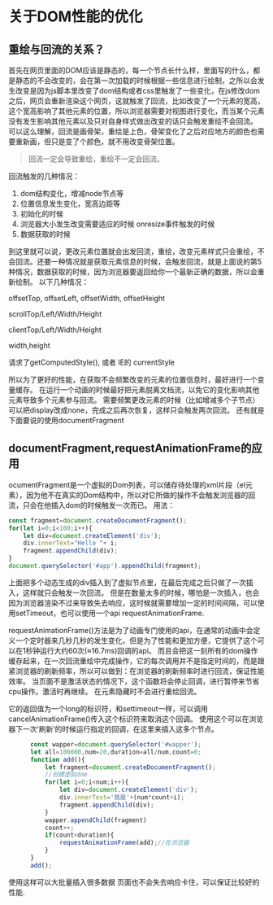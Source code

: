 # 关于DOM性能的优化


## 重绘与回流的关系？

首先在网页里面的DOM应该是静态的，每一个节点长什么样，里面写的什么，都是静态的不会改变的，会在第一次加载的时候根据一些信息进行绘制，之所以会发生改变是因为js脚本里改变了dom结构或者css里触发了一些变化，在js修改dom之后，网页会重新渲染这个网页，这就触发了回流，比如改变了一个元素的宽高，这个宽高影响了其他元素的位置，所以浏览器需要对视图进行变化，而当某个元素没有发生影响其他元素以及只对自身样式做出改变的话只会触发重绘不会回流。 
可以这么理解，回流是画骨架，重绘是上色，骨架变化了之后对应地方的颜色也需要重新画，但只是变了个颜色，就不用改变骨架位置。 

> 回流一定会导致重绘，重绘不一定会回流。 



回流触发的几种情况： 
1. dom结构变化，增减node节点等 
2. 位置信息发生变化，宽高边距等 
3. 初始化的时候 
4. 浏览器大小发生改变需要适应的时候 onresize事件触发的时候 
5. 数据获取的时候

到这里就可以说，更改元素位置就会出发回流，重绘，改变元素样式只会重绘，不会回流。还要一种情况就是获取元素信息的时候，会触发回流，就是上面说的第5种情况，数据获取的时候，因为浏览器要返回给你一个最新正确的数据，所以会重新绘制。 
以下几种情况：

offsetTop, offsetLeft, offsetWidth, offsetHeight

scrollTop/Left/Width/Height

clientTop/Left/Width/Height

width,height

请求了getComputedStyle(), 或者 IE的 currentStyle

所以为了更好的性能，在获取不会频繁改变的元素的位置信息时，最好进行一个变量缓存。 
在运行一个动画的时候最好把元素脱离文档流，以免它的变化影响其他元素导致多个元素参与回流。 
需要频繁更改元素的时候（比如增减多个子节点）可以把display改成none，完成之后再次恢复，这样只会触发两次回流。 
还有就是下面要说的使用documentFragment


## documentFragment,requestAnimationFrame的应用
ocumentFragment是一个虚拟的Dom列表，可以储存待处理的xml片段（el元素），因为他不在真实的Dom结构中，所以对它所做的操作不会触发浏览器的回流，只会在他插入dom的时候触发一次而已。 
用法：

``` js
const fragment=document.createDocumentFragment();
for(let i=0;i<100;i++){
    let div=document.createElement('div');
    div.innerText="Hello "+ i;
    fragment.appendChild(div);
}
document.querySelector('#app').appendChild(fragment);
```
上面把多个动态生成的div插入到了虚拟节点里，在最后完成之后只做了一次插入，这样就只会触发一次回流。 
但是在数量太多的时候，哪怕是一次插入，也会因为浏览器渲染不过来导致失去响应，这时候就需要增加一定的时间间隔，可以使用setTimeout，也可以使用一个api 
requestAnimationFrame.

requestAnimationFrame()方法是为了动画专门使用的api，在通常的动画中会定义一个定时器来几秒几秒的发生变化，但是为了性能和更加方便，它提供了这个可以在1秒钟运行大约60次(≈16.7ms)回调的api。 
而且会把这一刻所有的dom操作缓存起来，在一次回流重绘中完成操作，它的每次调用并不是指定时间的，而是跟紧浏览器的刷新频率，所以可以做到：在浏览器的刷新频率时进行回流，保证性能效率。 
当页面不是激活状态的情况下，这个函数将会停止回调，进行暂停来节省cpu操作。激活时再继续。 
在元素隐藏时不会进行重绘回流。

它的返回值为一个long的标识符，和settimeout一样，可以调用cancelAnimationFrame()传入这个标识符来取消这个回调。 
使用这个可以在浏览器下一次’刷新’的时候运行指定的回调，在这里来插入这多个节点。

``` js
      const wapper=document.querySelector('#wapper');
      let all=100000,num=20,duration=all/num,count=0;
      function add(){
          let fragment=document.createDocumentFragment();
          //创建虚拟dom
          for(let i=0;i<num;i++){
              let div=document.createElement('div');
              div.innerText='我是'+(num*count+i);
              fragment.appendChild(div);
          }
          wapper.appendChild(fragment)
          count++;
          if(count<duration){
              requestAnimationFrame(add);//在浏览器
          }
      }
      add();
```
使用这样可以大批量插入很多数据 页面也不会失去响应卡住，可以保证比较好的性能.

 
